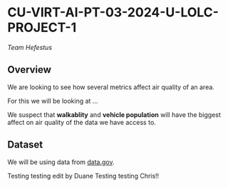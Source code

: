 # CU-VIRT-AI-PT-03-2024-U-LOLC-PROJECT-1

_Team Hefestus_


## Overview

We are looking to see how several metrics affect air quality of an area.

For this we will be looking at ...

We suspect that **walkablity** and **vehicle population** will have the biggest affect on air quality of the data we have access to.

## Dataset
We will be using data from [data.gov](https://data.gov/).

Testing testing edit by Duane
Testing testing Chris!!